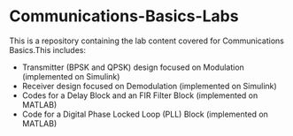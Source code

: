 # Communications-Basics-Labs

This is a repository containing the lab content covered for Communications Basics.This includes:

- Transmitter (BPSK and QPSK) design focused on Modulation (implemented on Simulink)
- Receiver design focused on Demodulation (implemented on Simulink)
- Codes for a Delay Block and an FIR Filter Block (implemented on MATLAB)
- Code for a Digital Phase Locked Loop (PLL) Block (implemented on MATLAB)
